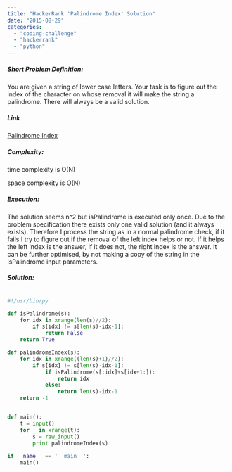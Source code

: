 ```yaml
---
title: "HackerRank 'Palindrome Index' Solution"
date: "2015-08-29"
categories: 
  - "coding-challenge"
  - "hackerrank"
  - "python"
---
```


##### Short Problem Definition:

You are given a string of lower case letters. Your task is to figure out the index of the character on whose removal it will make the string a palindrome. There will always be a valid solution.

##### Link

[Palindrome Index](https://www.hackerrank.com/challenges/palindrome-index)

##### Complexity:

time complexity is O(N)

space complexity is O(N)

##### Execution:

The solution seems n^2 but isPalindrome is executed only once. Due to the problem specification there exists only one valid solution (and it always exists). Therefore I process the string as in a normal palindrome check, if it fails I try to figure out if the removal of the left index helps or not. If it helps the left index is the answer, if it does not, the right index is the answer. It can be further optimised, by not making a copy of the string in the isPalindrome input parameters.

##### Solution:

```python

#!/usr/bin/py

def isPalindrome(s):
    for idx in xrange(len(s)//2):
        if s[idx] != s[len(s)-idx-1]:
            return False
    return True

def palindromeIndex(s):
    for idx in xrange((len(s)+1)//2):
        if s[idx] != s[len(s)-idx-1]:
            if isPalindrome(s[:idx]+s[idx+1:]):
                return idx
            else:
                return len(s)-idx-1
    return -1


def main():
    t = input()
    for _ in xrange(t):
        s = raw_input()
        print palindromeIndex(s)
    
if __name__ == '__main__':
    main()
```
